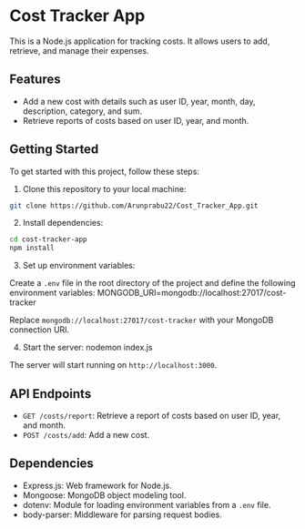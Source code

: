 # Cost Tracker App

This is a Node.js application for tracking costs. It allows users to add, retrieve, and manage their expenses.

## Features

- Add a new cost with details such as user ID, year, month, day, description, category, and sum.
- Retrieve reports of costs based on user ID, year, and month.

## Getting Started

To get started with this project, follow these steps:

1. Clone this repository to your local machine:

```bash
git clone https://github.com/Arunprabu22/Cost_Tracker_App.git
```

2. Install dependencies:

```bash
cd cost-tracker-app
npm install
```

3. Set up environment variables:

Create a `.env` file in the root directory of the project and define the following environment variables:
MONGODB_URI=mongodb://localhost:27017/cost-tracker

Replace `mongodb://localhost:27017/cost-tracker` with your MongoDB connection URI.

4. Start the server:
   nodemon index.js

The server will start running on `http://localhost:3000`.

## API Endpoints

- `GET /costs/report`: Retrieve a report of costs based on user ID, year, and month.
- `POST /costs/add`: Add a new cost.

## Dependencies

- Express.js: Web framework for Node.js.
- Mongoose: MongoDB object modeling tool.
- dotenv: Module for loading environment variables from a `.env` file.
- body-parser: Middleware for parsing request bodies.
